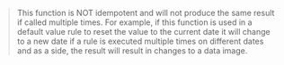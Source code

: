 > This function is NOT idempotent and will not produce the same result if called multiple times. For example, if this function is used in a default value rule to reset the value to the current date it will change to a new date if a rule is executed multiple times on different dates and as a side, the result will result in changes to a data image.